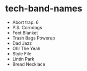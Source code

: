 # tech-band-names

* Abort trap: 6
* P.S. Corndogs
* Feet Blanket
* Trash Bags Powerup
* Dad Jazz
* Oh! The Yeah
* Style File
* Lintin Park
* Bread Necklace
